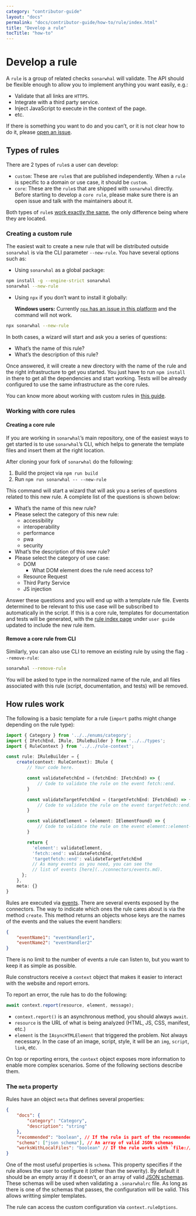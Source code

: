 ```yaml
---
category: "contributor-guide"
layout: "docs"
permalink: "docs/contributor-guide/how-to/rule/index.html"
title: "Develop a rule"
tocTitle: "how-to"
---
```

# Develop a rule

A `rule` is a group of related checks `sonarwhal` will validate. The API should
be flexible enough to allow you to implement anything you want easily, e.g.:

* Validate that all links are `HTTPS`.
* Integrate with a third party service.
* Inject JavaScript to execute in the context of the page.
* etc.

If there is something you want to do and you can’t, or it is not clear
how to do it, please [open an issue][new issue].

## Types of rules

There are 2 types of `rule`s a user can develop:

* `custom`: These are `rule`s that are published independently. When a
  `rule` is specific to a domain or use case, it should be `custom`.
* `core`: These are the `rule`s that are shipped with `sonarwhal` directly.
  Before starting to develop a `core rule`, please make sure there is
  an open issue and talk with the maintainers about it.

Both types of `rule`s [work exactly the same](#how-rules-work), the only
difference being where they are located.

### Creating a custom rule

The easiest wait to create a new rule that will be distributed outside
`sonarwhal` is via the CLI parameter `--new-rule`. You have several options
such as:

* Using `sonarwhal` as a global package:

```bash
npm install -g --engine-strict sonarwhal
sonarwhal --new-rule
```

* Using `npx` if you don’t want to install it globally:

  **Windows users:** Currently [`npx` has an issue in this
  platform][npx issue] and the command will not work.

```bash
npx sonarwhal --new-rule
```

In both cases, a wizard will start and ask you a series of questions:

* What’s the name of this rule?
* What’s the description of this rule?

Once answered, it will create a new directory with the name of the rule and
the right infrastructure to get you started. You just have to run
`npm install` in there to get all the dependencies and start working.
Tests will be already configured to use the same infrastructure as the
core rules.

You can know more about working with custom rules in [this guide][custom rule].

### Working with core rules

#### Creating a core rule

If you are working in `sonarwhal`’s main repository, one of the easiest ways
to get started is to use `sonarwhal`’s CLI, which helps to generate the template
files and insert them at the right location.

After cloning your fork of `sonarwhal` do the following:

1. Build the project via `npm run build`
1. Run `npm run sonarwhal -- --new-rule`

This command will start a wizard that will ask you a series of questions
related to this new rule. A complete list of the questions is shown below:

* What’s the name of this new rule?
* Please select the category of this new rule:
  * accessibility
  * interoperability
  * performance
  * pwa
  * security
* What’s the description of this new rule?
* Please select the category of use case:
  * DOM
    * What DOM element does the rule need access to?
  * Resource Request
  * Third Party Service
  * JS injection

Answer these questions and you will end up with a template rule file.
Events determined to be relevant to this use case will be subscribed
to automatically in the script. If this is a core rule, templates for
documentation and tests will be generated, with the [rule index
page](../../user-guide/rules/index.md) under `user guide` updated to
include the new rule item.

#### Remove a core rule from CLI

Similarly, you can also use CLI to remove an existing rule by using the
flag `--remove-rule`:

```bash
sonarwhal --remove-rule
```

You will be asked to type in the normalized name of the rule, and all
files associated with this rule (script, documentation, and tests) will
be removed.

## How rules work

The following is a basic template for a rule (`import` paths might change
depending on the rule type):

```ts
import { Category } from '../../enums/category';
import { IFetchEnd, IRule, IRuleBuilder } from '../../types';
import { RuleContext } from '../../rule-context';

const rule: IRuleBuilder = {
    create(context: RuleContext): IRule {
        // Your code here.

        const validateFetchEnd = (fetchEnd: IFetchEnd) => {
            // Code to validate the rule on the event fetch::end.
        }

        const validateTargetFetchEnd = (targetFetchEnd: IFetchEnd) => {
            // Code to validate the rule on the event targetfetch::end.
        }

        const validateElement = (element: IElementFound) => {
            // Code to validate the rule on the event element::element-type.
        }

        return {
          'element': validateElement,
          'fetch::end': validateFetchEnd,
          'targetfetch::end': validateTargetFetchEnd
          // As many events as you need, you can see the
          // list of events [here](../connectors/events.md).
      };
    },
    meta: {}
}
```

Rules are executed via [events](../connectors/events.md). There are several
events exposed by the connectors. The way to indicate which ones the rule cares
about is via the method `create`. This method returns an objects whose keys
are the names of the events and the values the event handlers:

```json
{
    "eventName1": "eventHandler1",
    "eventName2": "eventHandler2"
}
```

There is no limit to the number of events a rule can listen to, but you want
to keep it as simple as possible.

Rule constructors receive a `context` object that makes it easier to interact
with the website and report errors.

To report an error, the rule has to do the following:

```ts
await context.report(resource, element, message);
```

* `context.report()` is an asynchronous method, you should always `await`.
* `resource` is the URL of what is being analyzed (HTML, JS, CSS, manifest,
  etc.)
* `element` is the `IAsyncHTMLElement` that triggered the problem. Not always
  necessary. In the case of an image, script, style, it will be an `img`,
  `script`, `link`, etc.

On top or reporting errors, the `context` object exposes more information
to enable more complex scenarios. Some of the following sections describe them.

### The `meta` property

Rules have an object `meta` that defines several properties:

```json
{
    "docs": {
        "category": "Category",
        "description": "string"
    },
    "recommended": "boolean", // If the rule is part of the recommended options
    "schema": ["json schema"], // An array of valid JSON schemas
    "worksWithLocalFiles": "boolean" // If the rule works with `file://`
}
```

One of the most useful properties is `schema`. This property specifies
if the rule allows the user to configure it (other than the severity).
By default it should be an empty array if it doesn't, or an array of
valid [JSON schemas][json schema]. These schemas will be used when
validating a `.sonarwhalrc` file. As long as there is one of the schemas
that passes, the configuration will be valid. This allows writting
simpler templates.

The rule can access the custom configuration via `context.ruleOptions`.

<!-- Link labels: -->

[custom rule]: ../guides/create-custom-rule.md
[json schema]: http://json-schema.org/
[new issue]: https://github.com/sonarwhal/sonarwhal/issues/new
[npx issue]: https://github.com/npm/npm/issues/17869
